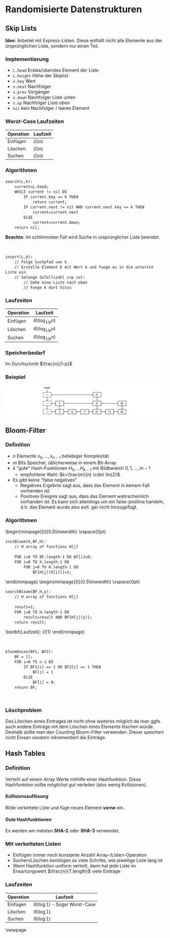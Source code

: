 # Randomisierte Datenstrukturen

## Skip Lists

**Idee**: Arbeitet mit Express-Listen. Diese enthält nicht alle Elemente aus der ürsprünglichen Liste, sondern nur einen Teil.

### Implementierung

- `L.head` Erstes/oberstes Element der Liste
- `L.height` Höhe der Skiplist
- `x.key` Wert
- `x.next` Nachfolger
- `x.prev` Vorgänger
- `x.down` Nachfolger Liste unten
- `x.up` Nachfolger Liste oben
- `nil` kein Nachfolger / leeres Element

### Worst-Case Laufzeiten

Operation | Laufzeit
-|-
Einfügen | $\Omega(n)$
Löschen | $\Omega(n)$
Suchen | $\Omega(n)$

### Algorithmen

```
search(L,k):
    current=L.head;
    WHILE current != nil DO
        IF current.key == k THEN 
            return current; 
        IF current.next != nil AND current.next.key <= k THEN 
            current=current.next
        ELSE 
            current=current.down;
    return nil;
```
**Beachte**: Im schlimmsten Fall wird Suche in ursprünglicher Liste beendet.

&nbsp;

```
insert(L,k):
    // Folge Suchpfad von k
    // Erstelle Element E mit Wert k und fuege es in die unterste Liste ein
    // Solange Zufallszahl z<p ist:
        // Gehe eine Liste nach oben
        // Fuege k dort hinzu
```

### Laufzeiten

Operation | Laufzeit
-|-
Einfügen | $\Theta(\log_{1/p}{n})$
Löschen | $\Theta(\log_{1/p}{n})$
Suchen | $\Theta(\log_{1/p}{n})$

### Speicherbedarf
Im Durchschnitt $\frac{n}{1-p}$

### Beispiel

![Beispiel Skip List](utils/skip_list.png)

## Bloom-Filter

### Definition

- $n$ Elemente $x_0,...,x_{n-1}$ beliebiger Komplexität
- $m$ Bits Speicher, üblicherweise in einem Bit-Array
- $k$ "gute" Hash-Funktionen $H_0,...H_{k-1}$ mit Bildbereich $0,1,...,m-1$
    - empfohlene Wahl: $k=\frac{m}{n} \cdot \ln{2}$
- Es gibt keine "false negatives"
    - Negatives Ergebnis sagt aus, dass das Element in keinem Fall vorhanden ist.
    - Positives Ereignis sagt aus, dass das Element wahrscheinlich vorhanden ist. Es kann sich allerdings um ein false-positive handeln, d.h. das Element wurde also evtl. gar nicht hinzugefügt.

### Algorithmen

\begin{minipage}[t]{0.5\linewidth}
\vspace{0pt}
```
initBloom(X,BF,H):
    // H array of functions H[j]

    FOR i=0 TO BF.length-1 DO BF[i]=0;
    FOR i=0 TO X.length-1 DO
        FOR j=0 TO H.length-1 DO
            BF[H[j](X[i])]=1;
```
\end{minipage}
\begin{minipage}[t]{0.5\linewidth}
\vspace{0pt}
```
searchBloom(BF,H,y):
    // H array of functions H[j]

    result=1;
    FOR j=0 TO H.length-1 DO
        result=result AND BF[H[j](y)];
    return result;
```
\textbf{Laufzeit}: $O(1)$
\end{minipage}

&nbsp;

```
bloomUnion(BF1, BF2):
    BF = [];
    FOR i=0 TO n-1 DO
        IF BF1[i] == 1 OR BF2[i] == 1 THEN
            BF[i] = 1
        ELSE
            BF[i] = 0;
    return BF;
```

&nbsp;


### Löschproblem

Das Löschen eines Eintrages ist nicht ohne weiteres möglich da man ggfs. auch andere Einträge mit dem Löschen eines Elements löschen würde. 
Deshalb sollte man den Counting Bloom-Filter verwenden. Dieser speichert nicht Einsen sondern inkrementiert die Einträge. 

## Hash Tables

### Definition

Verteilt auf einem Array Werte mithilfe einer Hashfunktion. Diese Hashfunktion sollte möglichst gut verteilen (also wenig Kollisionen).

#### Kollisionsauflösung

Bilde verkettete Liste und füge neues Element **vorne** ein.

#### Gute Hashfunktionen

Es werden am meisten **SHA-2** oder **SHA-3** verwendet.

### Mit verketteten Listen

- Einfügen immer noch konstante Anzahl Array-/Listen-Operation
- Suchen/Löschen benötigen so viele Schritte, wie jeweilige Liste lang ist
- Wenn Hashfunktion uniform verteilt, dann hat jede Liste im Erwartungswert $\frac{n}{T.length}$ viele Einträge

### Laufzeiten
Operation | Laufzeit
-|-
Einfügen | $\Theta(\log{1})$ - Sogar Worst-Case
Löschen | $\Theta(\log{1})$
Suchen | $\Theta(\log{1})$

\newpage
